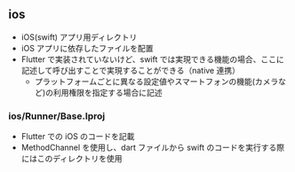 ## ios

- iOS(swift) アプリ用ディレクトリ
- iOS アプリに依存したファイルを配置
- Flutter で実装されていないけど、swift では実現できる機能の場合、ここに記述して呼び出すことで実現することができる（native 連携）
  - プラットフォームごとに異なる設定値やスマートフォンの機能(カメラなど)の利用権限を指定する場合に記述

### ios/Runner/Base.lproj

- Flutter での iOS のコードを記載
- MethodChannel を使用し、dart ファイルから swift のコードを実行する際にはこのディレクトリを使用
